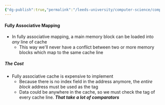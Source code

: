 ```yaml
---
{"dg-publish":true,"permalink":"/leeds-university/computer-science/compulsory-modules/computer-architecture/section-10-cache-memory/associative-cache-mappings/associative-cache-mappings/"}
---
```


#### Fully Associative Mapping
- In fully associative mapping, a main memory block can be loaded into *any* line of cache
	- This way we'll never have a conflict between two or more memory blocks which map to the same cache line
##### The Cost
- Fully associative cache is expensive to implement
	- Because there is no index field in the address anymore, the *entire block* address must be used as the tag
	- Data could be anywhere in the cache, so we must check the tag of every cache line. ***That take a lot of comparators***
